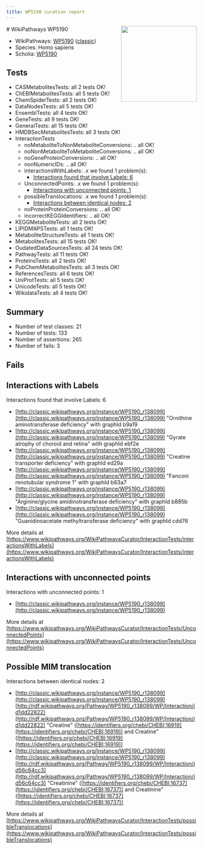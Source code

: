 ```yaml
---
title: WP5190 curation report
---
```


<img style="float: right; width: 200px" src="https://upload.wikimedia.org/wikipedia/commons/thumb/8/83/Wplogo_with_text_500.png/640px-Wplogo_with_text_500.png" />
# WikiPathways WP5190

* WikiPathways: [WP5190](https://wikipathways.org/pathways/WP5190) ([classic](https://classic.wikipathways.org/instance/WP5190))
* Species: Homo sapiens
* Scholia: [WP5190](https://scholia.toolforge.org/wikipathways/WP5190)
## Tests
* CASMetabolitesTests: all 2 tests OK!
* ChEBIMetabolitesTests: all 5 tests OK!
* ChemSpiderTests: all 2 tests OK!
* DataNodesTests: all 5 tests OK!
* EnsemblTests: all 4 tests OK!
* GeneTests: all 9 tests OK!
* GeneralTests: all 15 tests OK!
* HMDBSecMetabolitesTests: all 3 tests OK!
* InteractionTests
    * noMetaboliteToNonMetaboliteConversions: .. all OK!
    * noNonMetaboliteToMetaboliteConversions: .. all OK!
    * noGeneProteinConversions: .. all OK!
    * nonNumericIDs: .. all OK!
    * interactionsWithLabels: .x we found 1 problem(s):
        * [Interactions found that involve Labels: 6](#630d267d)
    * UnconnectedPoints: .x we found 1 problem(s):
        * [Interactions with unconnected points: 1](#35a61ad9)
    * possibleTranslocations: .x we found 1 problem(s):
        * [Interactions between identical nodes: 2](#1c118207)
    * noProteinProteinConversions: .. all OK!
    * incorrectKEGGIdentifiers: .. all OK!
* KEGGMetaboliteTests: all 2 tests OK!
* LIPIDMAPSTests: all 1 tests OK!
* MetaboliteStructureTests: all 1 tests OK!
* MetabolitesTests: all 15 tests OK!
* OudatedDataSourcesTests: all 24 tests OK!
* PathwayTests: all 11 tests OK!
* ProteinsTests: all 2 tests OK!
* PubChemMetabolitesTests: all 3 tests OK!
* ReferencesTests: all 6 tests OK!
* UniProtTests: all 5 tests OK!
* UnicodeTests: all 5 tests OK!
* WikidataTests: all 4 tests OK!


## Summary

* Number of test classes: 21
* Number of tests: 133
* Number of assertions: 265
* Number of fails: 3

## Fails

<a name="630d267d" />

## Interactions with Labels

Interactions found that involve Labels: 6

* [http://classic.wikipathways.org/instance/WP5190_r138099](http://classic.wikipathways.org/instance/WP5190_r138099) "Ornithine 
aminotransferase 
deficiency" with graphId b9a19
* [http://classic.wikipathways.org/instance/WP5190_r138099](http://classic.wikipathways.org/instance/WP5190_r138099) "Gyrate atrophy 
of choroid 
and retina" with graphId ebf2e
* [http://classic.wikipathways.org/instance/WP5190_r138099](http://classic.wikipathways.org/instance/WP5190_r138099) "Creatine
transporter
deficiency" with graphId ed29a
* [http://classic.wikipathways.org/instance/WP5190_r138099](http://classic.wikipathways.org/instance/WP5190_r138099) "Fanconi 
renotubular 
syndrome 1" with graphId b63a7
* [http://classic.wikipathways.org/instance/WP5190_r138099](http://classic.wikipathways.org/instance/WP5190_r138099) "Arginine/glycine
amidinotransferase
deficiency" with graphId b885b
* [http://classic.wikipathways.org/instance/WP5190_r138099](http://classic.wikipathways.org/instance/WP5190_r138099) "Guanidinoacetate 
methyltransferase 
deficiency" with graphId cdd76


More details at [https://www.wikipathways.org/WikiPathwaysCurator/InteractionTests/interactionsWithLabels](https://www.wikipathways.org/WikiPathwaysCurator/InteractionTests/interactionsWithLabels)

<a name="35a61ad9" />

## Interactions with unconnected points

Interactions with unconnected points: 1

* [http://classic.wikipathways.org/instance/WP5190_r138099](http://classic.wikipathways.org/instance/WP5190_r138099)


More details at [https://www.wikipathways.org/WikiPathwaysCurator/InteractionTests/UnconnectedPoints](https://www.wikipathways.org/WikiPathwaysCurator/InteractionTests/UnconnectedPoints)

<a name="1c118207" />

## Possible MIM translocation

Interactions between identical nodes: 2

* [http://classic.wikipathways.org/instance/WP5190_r138099](http://classic.wikipathways.org/instance/WP5190_r138099) [http://rdf.wikipathways.org/Pathway/WP5190_r138099/WP/Interaction/id1dd22822](http://rdf.wikipathways.org/Pathway/WP5190_r138099/WP/Interaction/id1dd22822) "Creatine" ([https://identifiers.org/chebi/CHEBI:16919](https://identifiers.org/chebi/CHEBI:16919)) and 
Creatine" ([https://identifiers.org/chebi/CHEBI:16919](https://identifiers.org/chebi/CHEBI:16919))
* [http://classic.wikipathways.org/instance/WP5190_r138099](http://classic.wikipathways.org/instance/WP5190_r138099) [http://rdf.wikipathways.org/Pathway/WP5190_r138099/WP/Interaction/id56c64cc3](http://rdf.wikipathways.org/Pathway/WP5190_r138099/WP/Interaction/id56c64cc3) "Creatinine" ([https://identifiers.org/chebi/CHEBI:16737](https://identifiers.org/chebi/CHEBI:16737)) and 
Creatinine" ([https://identifiers.org/chebi/CHEBI:16737](https://identifiers.org/chebi/CHEBI:16737))


More details at [https://www.wikipathways.org/WikiPathwaysCurator/InteractionTests/possibleTranslocations](https://www.wikipathways.org/WikiPathwaysCurator/InteractionTests/possibleTranslocations)

